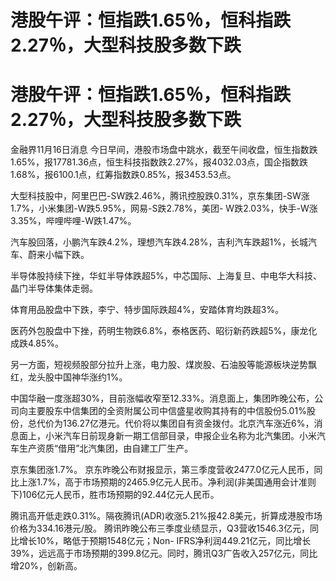 # 港股午评：恒指跌1.65％，恒科指跌2.27％，大型科技股多数下跌

# 港股午评：恒指跌1.65％，恒科指跌2.27％，大型科技股多数下跌

金融界11月16日消息
今日早间，港股市场盘中跳水，截至午间收盘，恒生指数跌1.65%，报17781.36点，恒生科技指数跌2.27%，报4032.03点，国企指数跌1.68%，报6100.1点，红筹指数跌0.85%，报3453.53点。

大型科技股中，阿里巴巴-SW跌2.46%，腾讯控股跌0.31%，京东集团-SW涨1.7%，小米集团-W跌5.95%，网易-S跌2.78%，美团-
W跌2.03%，快手-W涨3.35%，哔哩哔哩-W跌1.47%。

汽车股回落，小鹏汽车跌4.2%，理想汽车跌4.28%，吉利汽车跌超1%，长城汽车、蔚来小幅下跌。

半导体股持续下挫，华虹半导体跌超5%，中芯国际、上海复旦、中电华大科技、晶门半导体集体走弱。

体育用品股盘中下跌，李宁、特步国际跌超4%，安踏体育均跌超3%。

医药外包股盘中下挫，药明生物跌6.8%，泰格医药、昭衍新药跌超5%，康龙化成跌4.85%。

另一方面，短视频股部分拉升上涨，电力股、煤炭股、石油股等能源板块逆势飘红，龙头股中国神华涨约1%。

中国华融一度涨超30%，目前涨幅收窄至12.33%。消息面上，集团昨晚公布，公司向主要股东中信集团的全资附属公司中信盛星收购其持有的中信股份5.01%股份，总代价为136.27亿港元。代价将以集团自有资金拨付。北京汽车涨近6%，消息面上，小米汽车日前现身新一期工信部目录，申报企业名称为北汽集团。小米汽车生产资质“借用”北汽集团，由自建工厂生产。

京东集团涨1.7%。
京东昨晚公布财报显示，第三季度营收2477.0亿元人民币，同比上涨1.7%，高于市场预期的2465.9亿元人民币。净利润(非美国通用会计准则下)106亿元人民币，胜市场预期的92.44亿元人民币。

腾讯高开低走跌0.31%。隔夜腾讯(ADR)收涨5.21%报42.8美元，折算成港股市场价格为334.16港元/股。
腾讯昨晚公布三季度业绩显示，Q3营收1546.3亿元，同比增长10%，略低于预期1548亿元；Non-
IFRS净利润449.21亿元，同比增长39%，远远高于市场预期的399.8亿元。同时，腾讯Q3广告收入257亿元，同比增20%，创新高。


